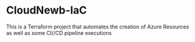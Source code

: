 # CloudNewb-IaC

This is a Terraform project that automates the creation of Azure Resources as well as some CI//CD pipeline executions